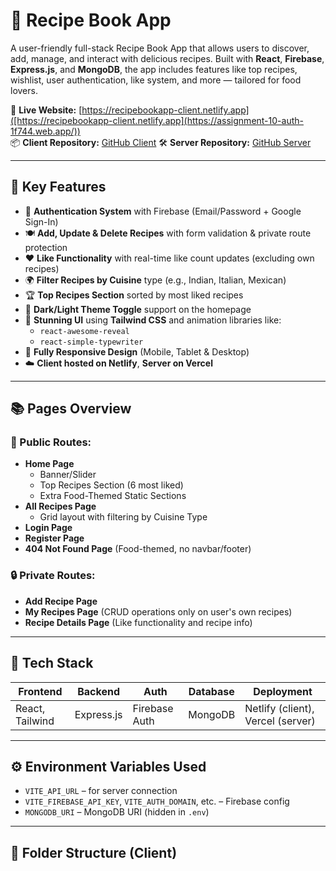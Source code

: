 # 🍲 Recipe Book App

A user-friendly full-stack Recipe Book App that allows users to discover, add, manage, and interact with delicious recipes. Built with **React**, **Firebase**, **Express.js**, and **MongoDB**, the app includes features like top recipes, wishlist, user authentication, like system, and more — tailored for food lovers.

🔗 **Live Website:** [https://recipebookapp-client.netlify.app]([https://recipebookapp-client.netlify.app](https://assignment-10-auth-1f744.web.app/))  
📦 **Client Repository:** [GitHub Client]([https://github.com/your-username/recipe-book-client](https://github.com/Programming-Hero-Web-Course4/b11a10-client-side-Developer-Soriful))  
🛠️ **Server Repository:** [GitHub Server]([https://github.com/your-username/recipe-book-server](https://github.com/Programming-Hero-Web-Course4/b11a10-server-side-Developer-Soriful))

---

## 🌟 Key Features

- 🔐 **Authentication System** with Firebase (Email/Password + Google Sign-In)
- 🍽️ **Add, Update & Delete Recipes** with form validation & private route protection
- ❤️ **Like Functionality** with real-time like count updates (excluding own recipes)
- 🌍 **Filter Recipes by Cuisine** type (e.g., Indian, Italian, Mexican)
- 🏆 **Top Recipes Section** sorted by most liked recipes
- 🌙 **Dark/Light Theme Toggle** support on the homepage
- 🎨 **Stunning UI** using **Tailwind CSS** and animation libraries like:
  - `react-awesome-reveal`
  - `react-simple-typewriter`
- 📱 **Fully Responsive Design** (Mobile, Tablet & Desktop)
- ☁️ **Client hosted on Netlify**, **Server on Vercel**

---

## 📚 Pages Overview

### 📌 Public Routes:
- **Home Page**
  - Banner/Slider
  - Top Recipes Section (6 most liked)
  - Extra Food-Themed Static Sections
- **All Recipes Page**
  - Grid layout with filtering by Cuisine Type
- **Login Page**
- **Register Page**
- **404 Not Found Page** (Food-themed, no navbar/footer)

### 🔒 Private Routes:
- **Add Recipe Page**
- **My Recipes Page** (CRUD operations only on user's own recipes)
- **Recipe Details Page** (Like functionality and recipe info)

---

## 🔧 Tech Stack

| Frontend         | Backend       | Auth           | Database  | Deployment |
|------------------|----------------|----------------|-----------|------------|
| React, Tailwind  | Express.js     | Firebase Auth  | MongoDB   | Netlify (client), Vercel (server) |

---

## ⚙️ Environment Variables Used

- `VITE_API_URL` – for server connection
- `VITE_FIREBASE_API_KEY`, `VITE_AUTH_DOMAIN`, etc. – Firebase config
- `MONGODB_URI` – MongoDB URI (hidden in `.env`)

---

## 📁 Folder Structure (Client)

